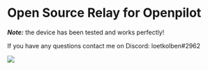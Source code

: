 # Open Source Relay for Openpilot

**_Note:_**  the device has been tested and works perfectly!

If you have any questions contact me on Discord: loetkolben#2962

![](./docs/topview.png)
